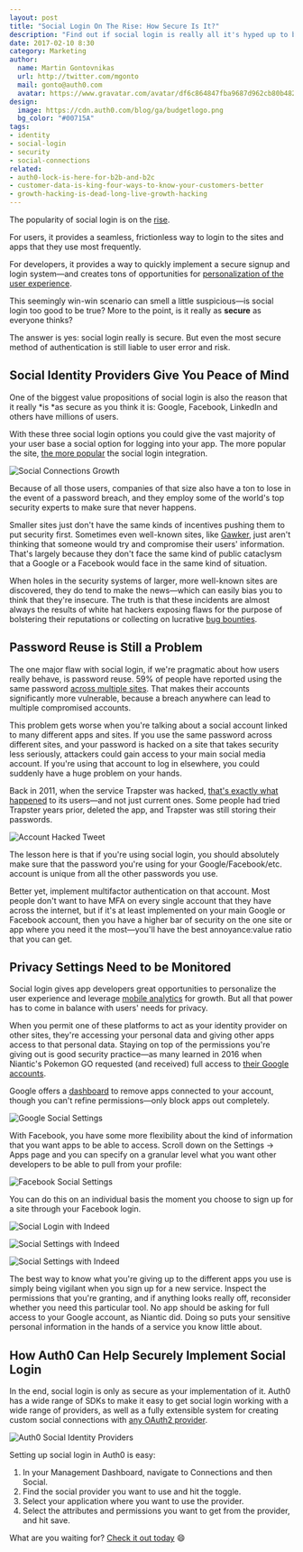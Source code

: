 ```yaml
---
layout: post
title: "Social Login On The Rise: How Secure Is It?"
description: "Find out if social login is really all it's hyped up to be."
date: 2017-02-10 8:30
category: Marketing
author:
  name: Martin Gontovnikas
  url: http://twitter.com/mgonto
  mail: gonto@auth0.com
  avatar: https://www.gravatar.com/avatar/df6c864847fba9687d962cb80b482764??s=60
design:
  image: https://cdn.auth0.com/blog/ga/budgetlogo.png
  bg_color: "#00715A"
tags:
- identity
- social-login
- security
- social-connections
related:
- auth0-lock-is-here-for-b2b-and-b2c
- customer-data-is-king-four-ways-to-know-your-customers-better
- growth-hacking-is-dead-long-live-growth-hacking
---
```


The popularity of social login is on the [rise](https://auth0.com/blog/analysis-of-social-connection-data/).

For users, it provides a seamless, frictionless way to login to the sites and apps that they use most frequently. 

For developers, it provides a way to quickly implement a secure signup and login system—and creates tons of opportunities for [personalization of the user experience](https://auth0.com/blog/how-to-use-social-login-to-drive-your-apps-growth/).

This seemingly win-win scenario can smell a little suspicious—is social login too good to be true? More to the point, is it really as **secure** as everyone thinks?

The answer is yes: social login really is secure. But even the most secure method of authentication is still liable to user error and risk.

## Social Identity Providers Give You Peace of Mind

One of the biggest value propositions of social login is also the reason that it really *is *as secure as you think it is: Google, Facebook, LinkedIn and others have millions of users.

With these three social login options you could give the vast majority of your user base a social option for logging into your app. The more popular the site, [the more popular](https://auth0.com/blog/analysis-of-social-connection-data/) the social login integration.

![Social Connections Growth](https://cdn.auth0.com/blog/social-login-on-the-rise/social-connections-usage.png)

Because of all those users, companies of that size also have a ton to lose in the event of a password breach, and they employ some of the world's top security experts to make sure that never happens. 

Smaller sites just don't have the same kinds of incentives pushing them to put security first. Sometimes even well-known sites, like [Gawker](http://www.pcmag.com/article2/0,2817,2484486,00.asp), just aren't thinking that someone would try and compromise their users' information. That's largely because they don't face the same kind of public cataclysm that a Google or a Facebook would face in the same kind of situation. 

When holes in the security systems of larger, more well-known sites are discovered, they do tend to make the news—which can easily bias you to think that they're insecure. The truth is that these incidents are almost always the results of white hat hackers exposing flaws for the purpose of bolstering their reputations or collecting on lucrative [bug bounties](https://www.facebook.com/whitehat). 

## Password Reuse is Still a Problem

The one major flaw with social login, if we're pragmatic about how users really behave, is password reuse. 59% of people have reported using the same password [across multiple sites](http://betanews.com/2015/07/30/59-percent-of-consumers-reuse-passwords/). That makes their accounts significantly more vulnerable, because a breach anywhere can lead to multiple compromised accounts. 

This problem gets worse when you're talking about a social account linked to many different apps and sites. If you use the same password across different sites, and your password is hacked on a site that takes security less seriously, attackers could gain access to your main social media account. If you're using that account to log in elsewhere, you could suddenly have a huge problem on your hands.

Back in 2011, when the service Trapster was hacked, [that's exactly what happened](https://www.troyhunt.com/only-secure-password-is-one-you-cant/) to its users—and not just current ones. Some people had tried Trapster years prior, deleted the app, and Trapster was still storing their passwords.

![Account Hacked Tweet](https://cdn.auth0.com/blog/social-login-on-the-rise/10701069image2.png)

The lesson here is that if you're using social login, you should absolutely make sure that the password you're using for your Google/Facebook/etc. account is unique from all the other passwords you use. 

Better yet, implement multifactor authentication on that account. Most people don't want to have MFA on every single account that they have across the internet, but if it's at least implemented on your main Google or Facebook account, then you have a higher bar of security on the one site or app where you need it the most—you'll have the best annoyance:value ratio that you can get. 

## Privacy Settings Need to be Monitored

Social login gives app developers great opportunities to personalize the user experience and leverage [mobile analytics](https://amplitude.com/mobile-analytics) for growth. But all that power has to come in balance with users' needs for privacy.

When you permit one of these platforms to act as your identity provider on other sites, they're accessing your personal data and giving other apps access to that personal data. Staying on top of the permissions you're giving out is good security practice—as many learned in 2016 when Niantic's Pokemon GO requested (and received) full access to [their Google accounts](https://auth0.com/blog/pokemon-go-catches-all-your-data/).

Google offers a [dashboard](https://security.google.com/settings/security/permissions?pli=1) to remove apps connected to your account, though you can't refine permissions—only block apps out completely.

![Google Social Settings](https://cdn.auth0.com/blog/social-login-on-the-rise/google-settings.png)

With Facebook, you have some more flexibility about the kind of information that you want apps to be able to access. Scroll down on the Settings → Apps page and you can specify on a granular level what you want other developers to be able to pull from your profile:

![Facebook Social Settings](https://cdn.auth0.com/blog/social-login-on-the-rise/facebook-settings.png)

You can do this on an individual basis the moment you choose to sign up for a site through your Facebook login.

![Social Login with Indeed](https://cdn.auth0.com/blog/social-login-on-the-rise/sign-in-indeed.png)

![Social Settings with Indeed](https://cdn.auth0.com/blog/social-login-on-the-rise/login-with-facebook-settings-indeed.png)

![Social Settings with Indeed](https://cdn.auth0.com/blog/social-login-on-the-rise/login-with-facebook-settings-indeed-2.png)

The best way to know what you're giving up to the different apps you use is simply being vigilant when you sign up for a new service. Inspect the permissions that you're granting, and if anything looks really off, reconsider whether you need this particular tool. No app should be asking for full access to your Google account, as Niantic did. Doing so puts your sensitive personal information in the hands of a service you know little about.

## How Auth0 Can Help Securely Implement Social Login

In the end, social login is only as secure as your implementation of it. Auth0 has a wide range of SDKs to make it easy to get social login working with a wide range of providers, as well as a fully extensible system for creating custom social connections with [any OAuth2 provider](https://manage.auth0.com/#/extensions).

![Auth0 Social Identity Providers](https://cdn.auth0.com/blog/social-login-on-the-rise/providers.png)

Setting up social login in Auth0 is easy:

1. In your Management Dashboard, navigate to Connections and then Social.
2. Find the social provider you want to use and hit the toggle.
3. Select your application where you want to use the provider.
4. Select the attributes and permissions you want to get from the provider, and hit save.

What are you waiting for? [Check it out today](https://auth0.com/) 😄
